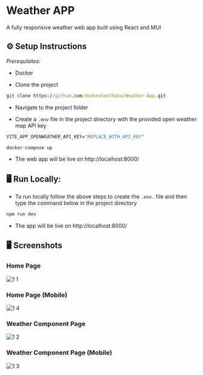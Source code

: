 
# Weather APP

A fully responsive weather web app built using React and MUI

## ⚙ Setup Instructions

*Prerequisites:*

* Docker

* Clone the project

```cmd
git clone https://github.com/donheshanthaka/Weather-App.git
```

* Navigate to the project folder

* Create a `.env` file in the project directory with the provided open weather map API key

```cmd
VITE_APP_OPENWEATHER_API_KEY="REPLACE_WITH_API_KEY"
```

```cmd
docker-compose up 
```

* The web app will be live on http://localhost:8000/

## 🖥 Run Locally:

* To run locally follow the above steps to create the `.env.` file and then type the command below in the project directory

```cmd
npm run dev
```

* The app will be live on http://localhost:8000/



## 🖥 Screenshots

### Home Page

![1 1](https://user-images.githubusercontent.com/61963664/229612940-f35e19c1-f596-4802-9e72-ba0d6e5f183f.JPG)

### Home Page (Mobile)
![1 4](https://user-images.githubusercontent.com/61963664/229613036-3f5ccbef-12d2-4aca-b581-b03791b78df9.JPG)

### Weather Component Page
![1 2](https://user-images.githubusercontent.com/61963664/229613118-adfb8c2e-fa88-4a82-89ab-3a1529badf30.JPG)

### Weather Component Page (Mobile)
![1 3](https://user-images.githubusercontent.com/61963664/229613198-00032b5e-a02f-4f5f-b63d-810a66681025.JPG)

